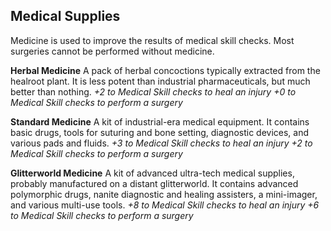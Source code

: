 Medical Supplies
---

Medicine is used to improve the results of medical skill checks. Most surgeries cannot be performed without medicine.

**Herbal Medicine**
A pack of herbal concoctions typically extracted from the healroot plant. It is less potent than industrial pharmaceuticals, but much better than nothing.
*+2 to Medical Skill checks to heal an injury
+0 to Medical Skill checks to perform a surgery*

**Standard Medicine**
A kit of industrial-era medical equipment. It contains basic drugs, tools for suturing and bone setting, diagnostic devices, and various pads and fluids.
*+3 to Medical Skill checks to heal an injury
+2 to Medical Skill checks to perform a surgery*

**Glitterworld Medicine**
A kit of advanced ultra-tech medical supplies, probably manufactured on a distant glitterworld. It contains advanced polymorphic drugs, nanite diagnostic and healing assisters, a mini-imager, and various multi-use tools.
*+8 to Medical Skill checks to heal an injury
+6 to Medical Skill checks to perform a surgery*